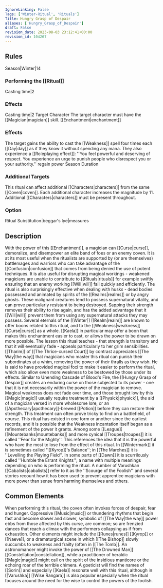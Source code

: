 ```yaml
---
IgnoreLinking: False
Tags: ['Winter-Ritual', 'Rituals']
Title: Hungry Grasp of Despair
aliases: ['Hungry_Grasp_of_Despair']
draft: False
revision_date: 2023-08-03 23:12:41+00:00
revision_id: 104267
---
```


## Rules
Season|Winter|14
### Performing the [[Ritual]]
Casting time|2 
### Effects
Casting time|2 Target Character The target character must have the [[Magician|magician]] skill.
[[Enchantment|enchantment]] 
### Effects
The target gains the ability to cast the [[Weakness]] spell four times each [[Day|day]] as if they know it without spending any mana.
They also experience a [[Roleplaying effect]]: ''You feel powerful and deserving of respect. You experience an urge to punish people who disrespect you or your authority.'' 
regain power
Season Duration
### Additional Targets
This ritual can affect additional [[Characters|characters]] from the same [[Coven|coven]]. Each additional character increases the magnitude by 11. Additional [[Characters|characters]] must be present throughout.
### Option
Ritual Substitution|beggar's lye|measures
## Description
With the power of this [[Enchantment]], a magician can [[Curse|curse]], demoralize, and disempower an elite band of foes or an enemy coven. It is at its most useful when the ritualists are supported by (or are themselves) battlemages and warriors who can take advantage of the [[Confusion|confusion]] that comes from being denied the use of potent techniques. It is also useful for disrupting magical workings - weakened magicians are unable to contribute to [[Rituals|rituals]] for example swiftly ensuring that an enemy working [[Will|will]] fail quickly and efficiently.
The ritual is also surprisingly effective when dealing with husks - dead bodies possessed and animated by spirits of the [[Realms|realms]] or by angry ghosts. These malignant creatures tend to possess supernatural vitality, and can prove particularly resistant to being destroyed. Sapping their strength removes their ability to rise again, and has the added advantage that it [[Will|will]] prevent them from using any supernatural attacks they may possess.
Several eternals of the [[Winter]] [[Realm|realm]] are known to offer boons related to this ritual, and to the [[Weakness|weakness]] [[Curse|curse]] as a whole. [[Kaela]] in particular may offer a boon that makes this enchantment easier to cast, or allows the power to be drawn on more possible. The lesson this ritual teaches - that strength is transitory and that it will eventually fade - appeals particularly to her grim sensibilities. [[Tharim]] of [[The Thrice-cursed Court]] by contrast appreciates [[The Way|the way]] that magicians who master this ritual can punish their subordinates at a whim, removing the power of their thralls as they wish. He is said to have provided magical foci to make it easier to perform the ritual, which also allow even more weakness to be bestowed by those under its effects.
Similar to Unending Cascade of Blood's Fire, the [[Hungry Grasp of Despair]] creates an enduring curse on those subjected to its power - one that it is not necessarily within the power of the magician to remove. Magical weakness does not fade over time, and those brought low by this [[Magic|magic]] usually require treatment by a [[Physick|physick]], the aid of a magician versed in more wholesome lore, or an [[Apothecary|apothecary]]-brewed [[Potion]] before they can restore their strength. This treatment can often prove tricky to find on a battlefield, of course.
This ritual has existed in one form or another since the earliest records, and it is possible that the Weakness incantation itself began as a refinement of the power it grants. Among some [[League]] [[Mountebanks|mountebanks]] and more cynical [[Troupes|troupes]] it is called ''Fear for the Mighty''. This references the idea that it is the powerful who have the most to lose from the effect of this ritual. In [[Wintermark]] it is sometimes called ''[[Kyrop]]'s Balance''; in [[The Marches]] it is ''Levelling the Playing Field''. In some parts of [[Dawn]] it is scurrilously called ''Humble the Errant Knights''; a name with multiple meanings depending on who is performing the ritual. A number of Varushkan [[Cabalists|cabalists]] refer to it as the ''Scourge of the Foolish'' and several stories recount how it has been used to prevent apprentice magicians with more power than sense from harming themselves and others.
## Common Elements
When performing this ritual, the coven often invokes forces of despair, fear and hunger. Oppressive [[Music|music]] or thundering rhythms that begin fast and become slower and slower, symbolic of [[The Way|the way]] power ebbs from those affected by this curse, are common; so are frenzied dances that reach a climax with the performers collapsing as if from exhaustion.
Other elements might include the [[Runes|runes]] [[Kyrop]] or [[Naeve]], or a dramaturgical scene in which [[The Bishop]] slowly succumbs to weakness and frailty (often in [[The Tomb]]. An astronomancer might invoke the power of [[The Drowned Man]] [[Constellation|constellation]], while a practitioner of heraldic [[Magic|magic]] might call on the spirit of the insidious manticore or the echoing roar of the terrible chimera. A goeticist will find the names of [[Sorin]] and especially [[Kaela]] resonate well with this ritual, although in [[Varushka]] [[Wise Rangara]] is also popular especially when the ritual focuses around the need for the wise to control the powers of the foolish.